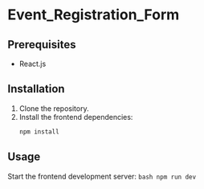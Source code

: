 # Event_Registration_Form

## Prerequisites

- React.js

## Installation

1. Clone the repository.
2. Install the frontend dependencies:
    ```bash
    npm install
    ```

## Usage

   Start the frontend development server:
    ```bash
    npm run dev
    ```

